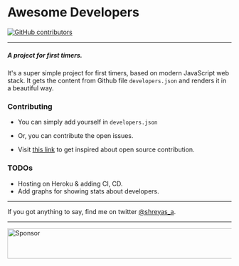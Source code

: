 # Awesome Developers



[![GitHub contributors](https://img.shields.io/github/contributors/shreyas-a/awesome-developers.svg)](https://github.com/shreyas-a/awesome-developers/graphs/contributors)

---

##### A project for first timers.
It's a super simple project for first timers, based on modern JavaScript web stack. It gets the content from Github file `developers.json` and renders it in a beautiful way.



### Contributing

- You can simply add yourself in `developers.json`
- Or, you can contribute the open issues.

- Visit [this link](https://opensource.guide/how-to-contribute/) to get inspired about open source contribution.

### TODOs

- Hosting on Heroku & adding CI, CD.
- Add graphs for showing stats about developers.

---
If you got anything to say, find me on twitter [@shreyas_a](https://twitter.com/shreyas_a).

---
 <a target='_blank' rel='nofollow' href='https://app.codesponsor.io/link/xFc3nQ2wJ6dn4kKJ5NCouB5B/shreyas-a/awesome-developers'>
  <img alt='Sponsor' width='888' height='68' src='https://app.codesponsor.io/embed/xFc3nQ2wJ6dn4kKJ5NCouB5B/shreyas-a/awesome-developers.svg' />
</a>
